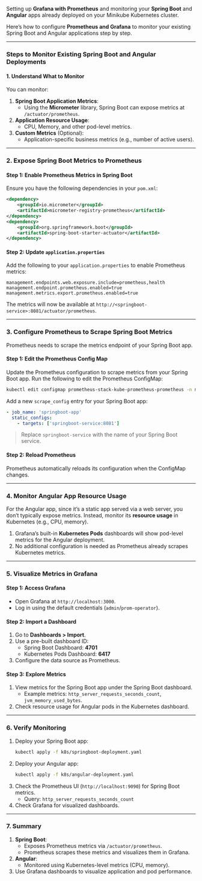 Setting up **Grafana with Prometheus** and monitoring your **Spring Boot** and **Angular** apps already deployed on your Minikube Kubernetes cluster.

Here’s how to configure **Prometheus and Grafana** to monitor your existing Spring Boot and Angular applications step by step.

---

### **Steps to Monitor Existing Spring Boot and Angular Deployments**

#### **1. Understand What to Monitor**
You can monitor:
1. **Spring Boot Application Metrics**:
   - Using the **Micrometer** library, Spring Boot can expose metrics at `/actuator/prometheus`.
2. **Application Resource Usage**:
   - CPU, Memory, and other pod-level metrics.
3. **Custom Metrics** (Optional):
   - Application-specific business metrics (e.g., number of active users).

---

### **2. Expose Spring Boot Metrics to Prometheus**
#### **Step 1: Enable Prometheus Metrics in Spring Boot**
Ensure you have the following dependencies in your `pom.xml`:
```xml
<dependency>
    <groupId>io.micrometer</groupId>
    <artifactId>micrometer-registry-prometheus</artifactId>
</dependency>
<dependency>
    <groupId>org.springframework.boot</groupId>
    <artifactId>spring-boot-starter-actuator</artifactId>
</dependency>
```

#### **Step 2: Update `application.properties`**
Add the following to your `application.properties` to enable Prometheus metrics:
```properties
management.endpoints.web.exposure.include=prometheus,health
management.endpoint.prometheus.enabled=true
management.metrics.export.prometheus.enabled=true
```

The metrics will now be available at `http://<springboot-service>:8081/actuator/prometheus`.

---

### **3. Configure Prometheus to Scrape Spring Boot Metrics**
Prometheus needs to scrape the metrics endpoint of your Spring Boot app.

#### **Step 1: Edit the Prometheus Config Map**
Update the Prometheus configuration to scrape metrics from your Spring Boot app. Run the following to edit the Prometheus ConfigMap:
```bash
kubectl edit configmap prometheus-stack-kube-prometheus-prometheus -n monitoring
```

Add a new `scrape_config` entry for your Spring Boot app:
```yaml
- job_name: 'springboot-app'
  static_configs:
    - targets: ['springboot-service:8081']
```

> Replace `springboot-service` with the name of your Spring Boot service.

#### **Step 2: Reload Prometheus**
Prometheus automatically reloads its configuration when the ConfigMap changes.

---

### **4. Monitor Angular App Resource Usage**
For the Angular app, since it’s a static app served via a web server, you don’t typically expose metrics. Instead, monitor its **resource usage** in Kubernetes (e.g., CPU, memory).

1. Grafana’s built-in **Kubernetes Pods** dashboards will show pod-level metrics for the Angular deployment.
2. No additional configuration is needed as Prometheus already scrapes Kubernetes metrics.

---

### **5. Visualize Metrics in Grafana**
#### **Step 1: Access Grafana**
- Open Grafana at `http://localhost:3000`.
- Log in using the default credentials (`admin`/`prom-operator`).

#### **Step 2: Import a Dashboard**
1. Go to **Dashboards > Import**.
2. Use a pre-built dashboard ID:
   - Spring Boot Dashboard: **4701**
   - Kubernetes Pods Dashboard: **6417**
3. Configure the data source as Prometheus.

#### **Step 3: Explore Metrics**
1. View metrics for the Spring Boot app under the Spring Boot dashboard.
   - Example metrics: `http_server_requests_seconds_count`, `jvm_memory_used_bytes`.
2. Check resource usage for Angular pods in the Kubernetes dashboard.

---

### **6. Verify Monitoring**
1. Deploy your Spring Boot app:
   ```bash
   kubectl apply -f k8s/springboot-deployment.yaml
   ```
2. Deploy your Angular app:
   ```bash
   kubectl apply -f k8s/angular-deployment.yaml
   ```
3. Check the Prometheus UI (`http://localhost:9090`) for Spring Boot metrics.
   - Query: `http_server_requests_seconds_count`
4. Check Grafana for visualized dashboards.

---

### **7. Summary**
1. **Spring Boot**:
   - Exposes Prometheus metrics via `/actuator/prometheus`.
   - Prometheus scrapes these metrics and visualizes them in Grafana.
2. **Angular**:
   - Monitored using Kubernetes-level metrics (CPU, memory).
3. Use Grafana dashboards to visualize application and pod performance.
